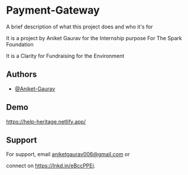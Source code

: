 # Payment-Gateway

A brief description of what this project does and who it's for

It is a project by Aniket Gaurav for the Internship purpose For The Spark Foundation

It is a Clarity for Fundraising for the Environment 
## Authors

- [@Aniket-Gaurav](https://www.github.com/Aniket-Gaurav)


## Demo
https://help-heritage.netlify.app/
## Support

For support, email aniketgaurav006@gmail.com or 

connect on https://lnkd.in/eBccPPEi.

